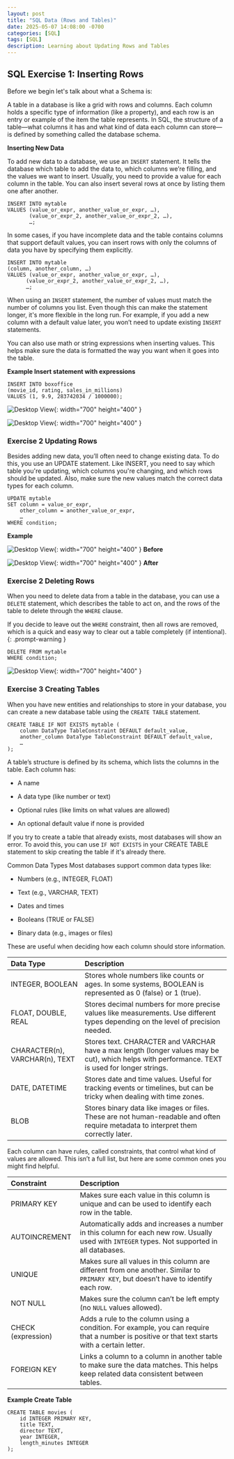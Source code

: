 ```yaml
---
layout: post
title: "SQL Data (Rows and Tables)"
date: 2025-05-07 14:08:00 -0700
categories: [SQL]
tags: [SQL]
description: Learning about Updating Rows and Tables
---
```

## SQL Exercise 1: Inserting Rows

Before we begin let's talk about what a Schema is: 

A table in a database is like a grid with rows and columns. Each column holds a specific type of information (like a property), and each row is an entry or example of the item the table represents. In SQL, the structure of a table—what columns it has and what kind of data each column can store—is defined by something called the database schema.

**Inserting New Data** 

To add new data to a database, we use an `INSERT` statement. It tells the database which table to add the data to, which columns we’re filling, and the values we want to insert. Usually, you need to provide a value for each column in the table. You can also insert several rows at once by listing them one after another.

```text
INSERT INTO mytable
VALUES (value_or_expr, another_value_or_expr, …),
       (value_or_expr_2, another_value_or_expr_2, …),
       …;
```

In some cases, if you have incomplete data and the table contains columns that support default values, you can insert rows with only the columns of data you have by specifying them explicitly.

```text
INSERT INTO mytable
(column, another_column, …)
VALUES (value_or_expr, another_value_or_expr, …),
      (value_or_expr_2, another_value_or_expr_2, …),
      …;
```

When using an `INSERT` statement, the number of values must match the number of columns you list. Even though this can make the statement longer, it's more flexible in the long run. For example, if you add a new column with a default value later, you won’t need to update existing `INSERT` statements.

You can also use math or string expressions when inserting values. This helps make sure the data is formatted the way you want when it goes into the table.

**Example Insert statement with expressions**

```text
INSERT INTO boxoffice
(movie_id, rating, sales_in_millions)
VALUES (1, 9.9, 283742034 / 1000000);
```

![Desktop View](/assets/img/SQL/SQL-29.png){: width="700" height="400" }

![Desktop View](/assets/img/SQL/SQL-30.png){: width="700" height="400" }

### Exercise 2 Updating Rows

Besides adding new data, you’ll often need to change existing data. To do this, you use an UPDATE statement. Like INSERT, you need to say which table you're updating, which columns you're changing, and which rows should be updated. Also, make sure the new values match the correct data types for each column.

```text
UPDATE mytable
SET column = value_or_expr, 
    other_column = another_value_or_expr, 
    …
WHERE condition;
```

**Example**

![Desktop View](/assets/img/SQL/SQL-31.png){: width="700" height="400" }
**Before**

![Desktop View](/assets/img/SQL/SQL-32.png){: width="700" height="400" }
**After**

### Exercise 2 Deleting Rows

When you need to delete data from a table in the database, you can use a `DELETE` statement, which describes the table to act on, and the rows of the table to delete through the `WHERE` clause.

If you decide to leave out the `WHERE` constraint, then all rows are removed, which is a quick and easy way to clear out a table completely (if intentional).
{: .prompt-warning }

```text
DELETE FROM mytable
WHERE condition;
```

![Desktop View](/assets/img/SQL/SQL-32.png){: width="700" height="400" }

### Exercise 3 Creating Tables

When you have new entities and relationships to store in your database, you can create a new database table using the `CREATE TABLE` statement.

```text
CREATE TABLE IF NOT EXISTS mytable (
    column DataType TableConstraint DEFAULT default_value,
    another_column DataType TableConstraint DEFAULT default_value,
    …
);
```

A table’s structure is defined by its schema, which lists the columns in the table. Each column has:

- A name

- A data type (like number or text)

- Optional rules (like limits on what values are allowed)

- An optional default value if none is provided

If you try to create a table that already exists, most databases will show an error. To avoid this, you can use `IF NOT EXISTS` in your CREATE TABLE statement to skip creating the table if it's already there.

Common Data Types
Most databases support common data types like:

- Numbers (e.g., INTEGER, FLOAT)

- Text (e.g., VARCHAR, TEXT)

- Dates and times

- Booleans (TRUE or FALSE)

- Binary data (e.g., images or files)

These are useful when deciding how each column should store information.

| Data Type                            | Description                                                                                                                                           |
| :---------------------------------- | :---------------------------------------------------------------------------------------------------------------------------------------------------- |
| INTEGER, BOOLEAN                    | Stores whole numbers like counts or ages. In some systems, BOOLEAN is represented as 0 (false) or 1 (true).                                           |
| FLOAT, DOUBLE, REAL                 | Stores decimal numbers for more precise values like measurements. Use different types depending on the level of precision needed.                     |
| CHARACTER(n), VARCHAR(n), TEXT      | Stores text. CHARACTER and VARCHAR have a max length (longer values may be cut), which helps with performance. TEXT is used for longer strings.      |
| DATE, DATETIME                      | Stores date and time values. Useful for tracking events or timelines, but can be tricky when dealing with time zones.                                 |
| BLOB                                | Stores binary data like images or files. These are not human-readable and often require metadata to interpret them correctly later.                   |

Each column can have rules, called constraints, that control what kind of values are allowed. This isn’t a full list, but here are some common ones you might find helpful.

| Constraint         | Description                                                                                                                                           |
| :----------------- | :---------------------------------------------------------------------------------------------------------------------------------------------------- |
| PRIMARY KEY        | Makes sure each value in this column is unique and can be used to identify each row in the table.                                                    |
| AUTOINCREMENT      | Automatically adds and increases a number in this column for each new row. Usually used with `INTEGER` types. Not supported in all databases.         |
| UNIQUE             | Makes sure all values in this column are different from one another. Similar to `PRIMARY KEY`, but doesn’t have to identify each row.                |
| NOT NULL           | Makes sure the column can’t be left empty (no `NULL` values allowed).                                                                                 |
| CHECK (expression) | Adds a rule to the column using a condition. For example, you can require that a number is positive or that text starts with a certain letter.        |
| FOREIGN KEY        | Links a column to a column in another table to make sure the data matches. This helps keep related data consistent between tables.                    |

**Example Create Table**

```text
CREATE TABLE movies (
    id INTEGER PRIMARY KEY,
    title TEXT,
    director TEXT,
    year INTEGER, 
    length_minutes INTEGER
);
```


